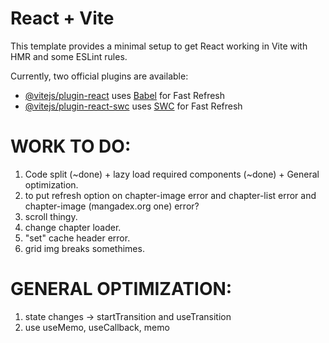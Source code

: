 # React + Vite

This template provides a minimal setup to get React working in Vite with HMR and some ESLint rules.

Currently, two official plugins are available:

- [@vitejs/plugin-react](https://github.com/vitejs/vite-plugin-react/blob/main/packages/plugin-react/README.md) uses [Babel](https://babeljs.io/) for Fast Refresh
- [@vitejs/plugin-react-swc](https://github.com/vitejs/vite-plugin-react-swc) uses [SWC](https://swc.rs/) for Fast Refresh

# WORK TO DO:

1. Code split (~done) + lazy load required components (~done) + General optimization.
2. to put refresh option on chapter-image error and chapter-list error and chapter-image (mangadex.org one) error?
3. scroll thingy.
4. change chapter loader.
5. "set" cache header error.
6. grid img breaks somethimes.

# GENERAL OPTIMIZATION:

1. state changes -> startTransition and useTransition
2. use useMemo, useCallback, memo
